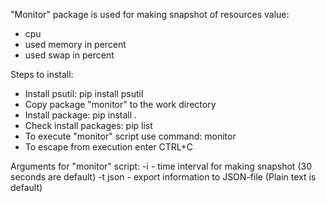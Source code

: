 "Monitor" package is used for making snapshot of resources value:
 - cpu
 - used memory in percent
 - used swap in percent

Steps to install:
  - Install psutil: 
         pip install psutil
  - Copy package "monitor" to the work directory 
  - Install package: 
         pip install .
  - Check install packages: 
         pip list
  - To execute "monitor" script use command: 
         monitor
  - To escape from execution enter CTRL+C
  
Arguments for "monitor" script:
  -i <value> - time interval for making snapshot (30 seconds are default)
  -t json - export information to JSON-file (Plain text is default)
  

